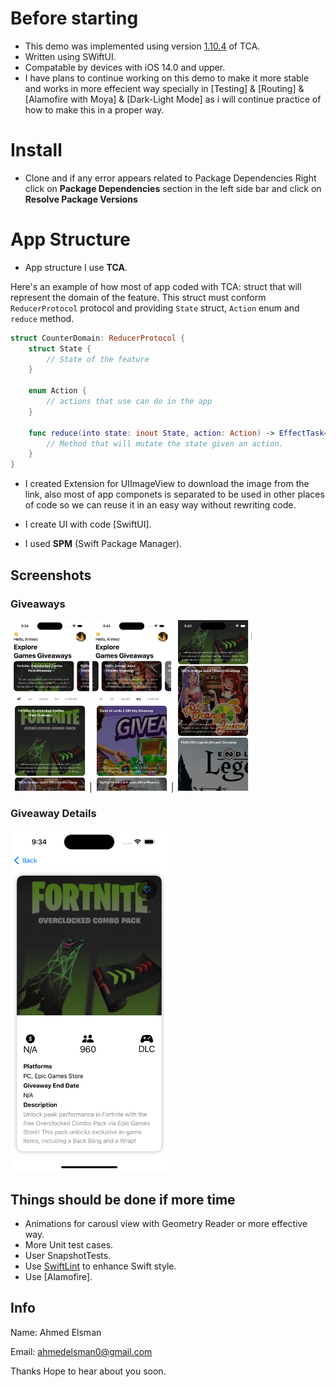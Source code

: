 # Before starting
- This demo was implemented using version [1.10.4](https://pointfreeco.github.io/swift-composable-architecture/main/tutorials/meetcomposablearchitecture) of TCA.
- Written using SWiftUI.
- Compatable by devices with iOS 14.0 and upper.
- I have plans to continue working on this demo to make it more stable and works in more effecient way specially in [Testing] & [Routing] & [Alamofire with Moya] & [Dark-Light Mode] as i will continue practice of how to make this in a proper way.

# Install
* Clone and if any error appears related to Package Dependencies Right click on **Package Dependencies** section in the left side bar and click on **Resolve Package Versions**

# App Structure

* App structure I use **TCA**.

Here's an example of how most of app coded with TCA:
struct that will represent the domain of the feature. This struct must conform `ReducerProtocol` protocol and providing `State` struct, `Action` enum and `reduce` method.

```swift
struct CounterDomain: ReducerProtocol {
    struct State {
        // State of the feature
    }

    enum Action {
        // actions that use can do in the app
    }
    
    func reduce(into state: inout State, action: Action) -> EffectTask<Action> {
        // Method that will mutate the state given an action.
    }
}
```

* I created Extension for UIImageView to download the image from the link, also most of app componets is separated to be used in other places of code so we can reuse it in an easy way without rewriting code.

* I create UI with code [SwiftUI].

* I used **SPM** (Swift Package Manager).

## Screenshots
### Giveaways
<img src="./images/screen1.png"  width="25%" height="25%">|<img src="./images/screen2.png"  width="25%" height="25%">|<img src="./images/screen3.png"  width="25%" height="25%">

### Giveaway Details
<img src="./images/screen4.png"  width="50%" height="50%">


## Things should be done if more time

- Animations for carousl view with Geometry Reader or more effective way.
- More Unit test cases.
- User SnapshotTests.
- Use [SwiftLint](https://github.com/realm/SwiftLint) to enhance Swift style.
- Use [Alamofire].

## Info

Name: Ahmed Elsman

Email: ahmedelsman0@gmail.com

Thanks Hope to hear about you soon.
